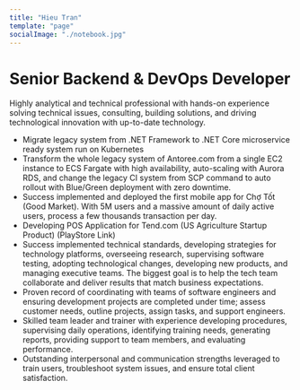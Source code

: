 ```yaml
---
title: "Hieu Tran"
template: "page"
socialImage: "./notebook.jpg"
---
```

# Senior Backend & DevOps Developer

Highly analytical and technical professional with hands-on experience solving technical issues, consulting, building solutions, and driving technological innovation with up-to-date technology.

* Migrate legacy system from .NET Framework to .NET Core microservice ready system run on Kubernetes
* Transform the whole legacy system of Antoree.com from a single EC2 instance to ECS Fargate with high availability, auto-scaling with Aurora RDS, and change the legacy CI system from SCP command to auto rollout with Blue/Green deployment with zero downtime.
* Success implemented and deployed the first mobile app for Chợ Tốt (Good Market). With 5M users and a massive amount of daily active users, process a few thousands transaction per day.
* Developing POS Application for Tend.com (US Agriculture Startup Product) (PlayStore Link)
* Success implemented technical standards, developing strategies for technology platforms, overseeing research, supervising software testing, adopting technological changes, developing new products, and managing executive teams. The biggest goal is to help the tech team collaborate and deliver results that match business expectations.
* Proven record of coordinating with teams of software engineers and ensuring development projects are completed under time; assess customer needs, outline projects, assign tasks, and support engineers.
* Skilled team leader and trainer with experience developing procedures, supervising daily operations, identifying training needs, generating reports, providing support to team members, and evaluating performance.
* Outstanding interpersonal and communication strengths leveraged to train users, troubleshoot system issues, and ensure total client satisfaction.
